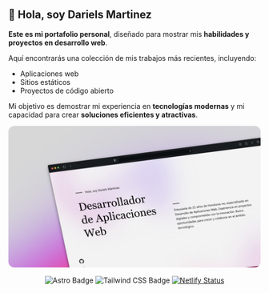 ## 👋 Hola, soy Dariels Martinez

**Este es mi portafolio personal**, diseñado para mostrar mis **habilidades y proyectos en desarrollo web**.

Aquí encontrarás una colección de mis trabajos más recientes, incluyendo:

- Aplicaciones web
- Sitios estáticos
- Proyectos de código abierto

Mi objetivo es demostrar mi experiencia en **tecnologías modernas** y mi capacidad para crear **soluciones eficientes y atractivas**.

<div align="center">
<a href="https://darielsmtz.vercel.app/">
<img src="./public/darielsmtz.vercel.app_.png " alt="Dariels Martinez" title="Dariels Martinez Portafolio" style="border-radius: 12px;" >
</a>
<p></p>
</div>

<div align="center">

![Astro Badge](https://img.shields.io/badge/Astro-FF3E00?logo=astro&logoColor=fff&style=flat) ![Tailwind CSS Badge](https://img.shields.io/badge/Tailwind%20CSS-06B6D4?logo=tailwindcss&logoColor=fff&style=flat) [![Netlify Status](https://api.netlify.com/api/v1/badges/ee7f80e9-8388-4023-850c-6bb6aaa7618a/deploy-status)](https://app.netlify.com/sites/dariels/deploys)

</div>
